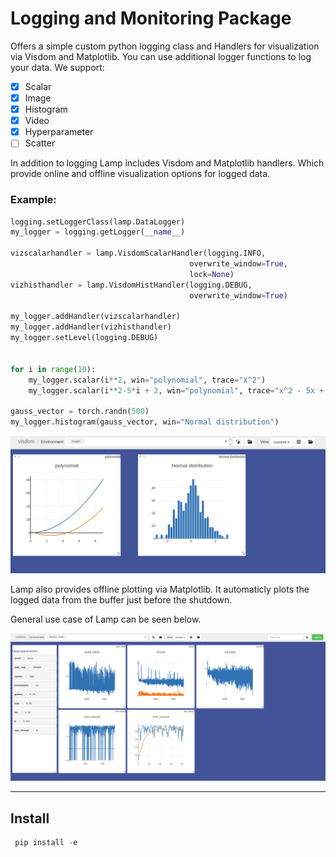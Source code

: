 # Logging and Monitoring Package

Offers a simple custom python logging class and Handlers for visualization via Visdom and Matplotlib. You can use additional logger functions to log your data. We support:

- [x] Scalar
- [x] Image
- [x] Histogram
- [x] Video
- [x] Hyperparameter
- [ ] Scatter
  
In addition to logging Lamp includes Visdom and Matplotlib handlers. Which provide online and offline visualization options for logged data.

### Example:
``` Python
logging.setLoggerClass(lamp.DataLogger)
my_logger = logging.getLogger(__name__)

vizscalarhandler = lamp.VisdomScalarHandler(logging.INFO,
                                        overwrite_window=True,
                                        lock=None)
vizhisthandler = lamp.VisdomHistHandler(logging.DEBUG,
                                        overwrite_window=True)

my_logger.addHandler(vizscalarhandler)
my_logger.addHandler(vizhisthandler)
my_logger.setLevel(logging.DEBUG)


for i in range(10):
    my_logger.scalar(i**2, win="polynomial", trace="x^2")
    my_logger.scalar(i**2-5*i + 2, win="polynomial", trace="x^2 - 5x + 2")

gauss_vector = torch.randn(500)
my_logger.histogram(gauss_vector, win="Normal distribution")

```
![image](https://github.com/TolgaOk/LAMP/blob/master/doc/viz-examle.png)

Lamp also provides offline plotting via Matplotlib. It automaticly plots the logged data from the buffer just before the shutdown.

General use case of Lamp can be seen below.

![image](https://github.com/TolgaOk/LAMP/blob/master/doc/doc-image-1.png)



- - -
## Install
``` Python
 pip install -e
```
